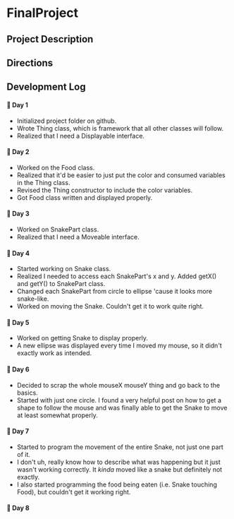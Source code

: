 # FinalProject

## Project Description

## Directions

## Development Log
#### &#x1F538; Day 1
  * Initialized project folder on github.
  * Wrote Thing class, which is framework that all other classes will follow.
  * Realized that I need a Displayable interface.

#### &#x1F538; Day 2
  * Worked on the Food class.
  * Realized that it'd be easier to just put the color and consumed variables in the Thing class.
  * Revised the Thing constructor to include the color variables.
  * Got Food class written and displayed properly.

#### &#x1F538; Day 3
  * Worked on SnakePart class.
  * Realized that I need a Moveable interface.

#### &#x1F538; Day 4
  * Started working on Snake class.
  * Realized I needed to access each SnakePart's x and y. Added getX() and getY() to SnakePart class.
  * Changed each SnakePart from circle to ellipse 'cause it looks more snake-like.
  * Worked on moving the Snake. Couldn't get it to work quite right.

#### &#x1F538; Day 5
  * Worked on getting Snake to display properly.
  * A new ellipse was displayed every time I moved my mouse, so it didn't exactly work as intended.

#### &#x1F538; Day 6
  * Decided to scrap the whole mouseX mouseY thing and go back to the basics.
  * Started with just one circle. I found a very helpful post on how to get a shape to follow the mouse and was
    finally able to get the Snake to move at least somewhat properly.

#### &#x1F538; Day 7
  * Started to program the movement of the entire Snake, not just one part of it.
  * I don't uh, really know how to describe what was happening but it just wasn't working correctly.
    It *kinda* moved like a snake but definitely not exactly.
  * I also started programming the food being eaten (i.e. Snake touching Food), but couldn't get it working right.

#### &#x1F538; Day 8
